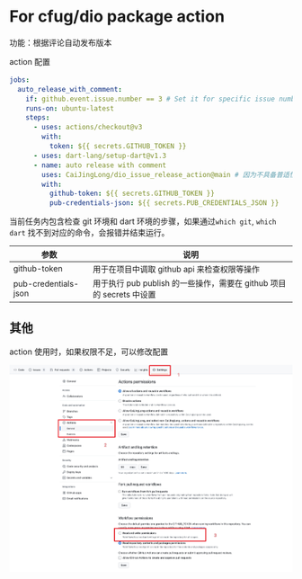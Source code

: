 # For cfug/dio package action

功能：根据评论自动发布版本

action 配置

```yml
jobs:
  auto_release_with_comment:
    if: github.event.issue.number == 3 # Set it for specific issue number
    runs-on: ubuntu-latest
    steps:
      - uses: actions/checkout@v3
        with:
          token: ${{ secrets.GITHUB_TOKEN }}
      - uses: dart-lang/setup-dart@v1.3
      - name: auto release with comment
        uses: CaiJingLong/dio_issue_release_action@main # 因为不具备普适性，所以不会发布到 github action market，直接使用 @main 的方式引用
        with:
          github-token: ${{ secrets.GITHUB_TOKEN }}
          pub-credentials-json: ${{ secrets.PUB_CREDENTIALS_JSON }}
```

当前任务内包含检查 git 环境和 dart 环境的步骤，如果通过`which git`, `which dart` 找不到对应的命令，会报错并结束运行。

| 参数                 | 说明                                                                 |
| -------------------- | -------------------------------------------------------------------- |
| github-token         | 用于在项目中调取 github api 来检查权限等操作                         |
| pub-credentials-json | 用于执行 pub publish 的一些操作，需要在 github 项目的 secrets 中设置 |

## 其他

action 使用时，如果权限不足，可以修改配置

![img](assets/1.jpeg)
